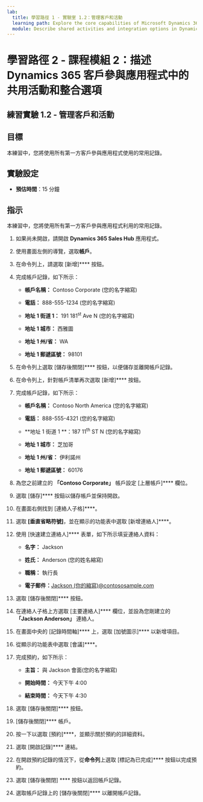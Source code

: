 ```yaml
---
lab:
  title: 學習路徑 1 - 實驗室 1.2：管理客戶和活動
  learning path: Explore the core capabilities of Microsoft Dynamics 365 customer engagement apps
  module: Describe shared activities and integration options in Dynamics 365 customer engagement apps
---
```


學習路徑 2 - 課程模組 2：描述 Dynamics 365 客戶參與應用程式中的共用活動和整合選項
========================

## 練習實驗 1.2 - 管理客戶和活動

## 目標

本練習中，您將使用所有第一方客戶參與應用程式使用的常用記錄。 

## 實驗設定

  - **預估時間**：15 分鐘

## 指示

本練習中，您將使用所有第一方客戶參與應用程式利用的常用記錄。 

1. 如果尚未開啟，請開啟 **Dynamics 365 Sales Hub** 應用程式。

1. 使用畫面左側的導覽，選取**帳戶**。

1. 在命令列上，請選取 [新增]**** 按鈕。

1. 完成帳戶記錄，如下所示：

    - **帳戶名稱：** Contoso Corporate (您的名字縮寫)

    - **電話：** 888-555-1234 (您的名字縮寫)

    - **地址 1 街道 1：** 191 181<sup data-htmlnode="">st</sup> Ave N (您的名字縮寫)

    - **地址 1 城市：** 西雅圖

    - **地址 1 州/省：** WA

    - **地址 1 郵遞區號：** 98101

1. 在命令列上選取 [儲存後關閉]**** 按鈕，以便儲存並離開帳戶記錄。

1. 在命令列上，針對帳戶清單再次選取 [新增]**** 按鈕。

1. 完成帳戶記錄，如下所示：

    - **帳戶名稱：** Contoso North America (您的名字縮寫)

    - **電話：** 888-555-4321 (您的名字縮寫)

    - **地址 1 街道 1 **：187 11<sup data-htmlnode="">th</sup> ST N (您的名字縮寫)

    - **地址 1 城市：** 芝加哥

    - **地址 1 州/省：** 伊利諾州

    - **地址 1 郵遞區號：** 60176

1. 為您之前建立的 **「Contoso Corporate」** 帳戶設定 [上層帳戶]**** 欄位。

1. 選取 [儲存]**** 按鈕以儲存帳戶並保持開啟。

1. 在畫面右側找到 [連絡人子格]****。

1. 選取 **[垂直省略符號]**，並在顯示的功能表中選取 [新增連絡人]****。

1. 使用 [快速建立連絡人]**** 表單，如下所示填妥連絡人資料：

    - **名字：** Jackson

    - **姓氏：** Anderson (您的姓名縮寫)

    - **職稱：** 執行長

    - **電子郵件：**[Jackson (你的縮寫)@contososample.com](mailto:Jackson@contososample.com)

1. 選取 [儲存後關閉]**** 按鈕。

1. 在連絡人子格上方選取 [主要連絡人]**** 欄位，並設為您剛建立的 **「Jackson Anderson」** 連絡人。

1. 在畫面中央的 [記錄時間軸]**** 上，選取 [加號圖示]**** 以新增項目。

1. 從顯示的功能表中選取 [會議]****。

1. 完成預約，如下所示：

    - **主旨：** 與 Jackson 會面(您的名字縮寫)

    - **開始時間：** 今天下午 4:00

    - **結束時間：** 今天下午 4:30

1. 選取 [儲存後關閉]**** 按鈕。

1. [儲存後關閉]**** 帳戶。

1. 按一下以選取 [預約]****，並顯示關於預約的詳細資料。

1. 選取 [開啟記錄]**** 連結。

1. 在開啟預約記錄的情況下，從**命令列**上選取 [標記為已完成]**** 按鈕以完成預約。

1. 選取 [儲存後關閉] **** 按鈕以返回帳戶記錄。

1. 選取帳戶記錄上的 [儲存後關閉]**** 以離開帳戶記錄。
